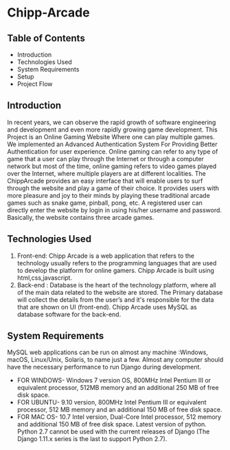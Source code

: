 # Chipp-Arcade
## Table of Contents 
- Introduction
- Technologies Used
- System Requirements 
- Setup
- Project Flow

## Introduction
In recent years, we can observe the rapid growth of software engineering and development and even more rapidly growing game development. This Project is an Online Gaming Website Where one can play multiple games. We implemented an Advanced Authentication System For Providing Better Authentication for user experience. Online gaming can refer to any type of game that a user can play through the Internet or through a computer network but most of the time, online gaming refers to video games played over the Internet, where multiple players are at different localities. The ChippArcade provides an easy interface that will enable users to surf through the website and play a game of their choice. It provides users with more pleasure and joy to their minds by playing these traditional arcade games such as snake game, pinball, pong, etc. A registered user can directly enter the website by login in using his/her username and password. Basically, the website contains three arcade games.

## Technologies Used
1) Front-end: Chipp Arcade is a web application that refers to the technology usually refers to the programming languages that are used to develop the platform for online gamers. Chipp Arcade is built using html,css,javascript.
2) Back-end : Database is the heart of the technology platform, where all of the main data related to the website are stored. The Primary database will collect the details from the user’s and it's responsible for the data that are shown on UI (front-end). Chipp Arcade uses MySQL as database software for the back-end.

## System Requirements 
MySQL web applications can be run on almost any machine :Windows, macOS, Linux/Unix, Solaris, to name just a few. Almost any computer should have the necessary performance to run Django during development.

- FOR WINDOWS- Windows 7 version OS, 800MHz Intel Pentium III or equivalent processor, 512MB memory and an additional 250 MB of free disk space.
- FOR UBUNTU- 9.10 version, 800MHz Intel Pentium III or equivalent processor, 512 MB memory and an additional 150 MB of free disk space.
- FOR MAC OS- 10.7 Intel version, Dual-Core Intel processor, 512 memory and additional 150 MB of free disk space. Latest version of python. Python 2.7 cannot be used with the current releases of Django (The Django 1.11.x series is the last to support Python 2.7).

